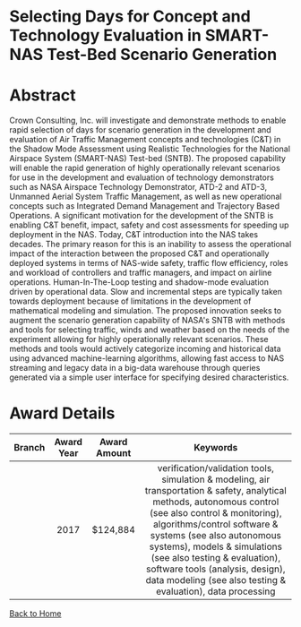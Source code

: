 
Selecting Days for Concept and Technology Evaluation in SMART-NAS Test-Bed Scenario Generation
==============================================================================================

# Abstract


Crown Consulting, Inc. will investigate and demonstrate methods to enable rapid selection of days for scenario generation in the development and evaluation of Air Traffic Management concepts and technologies (C&T) in the Shadow Mode Assessment using Realistic Technologies for the National Airspace System (SMART-NAS) Test-bed (SNTB). The proposed capability will enable the rapid generation of highly operationally relevant scenarios for use in the development and evaluation of technology demonstrators such as NASA Airspace Technology Demonstrator, ATD-2 and ATD-3, Unmanned Aerial System Traffic Management, as well as new operational concepts such as Integrated Demand Management and Trajectory Based Operations. 
A significant motivation for the development of the SNTB is enabling C&T benefit, impact, safety and cost assessments for speeding up deployment in the NAS. Today, C&T introduction into the NAS takes decades. The primary reason for this is an inability to assess the operational impact of the interaction between the proposed C&T and operationally deployed systems in terms of NAS-wide safety, traffic flow efficiency, roles and workload of controllers and traffic managers, and impact on airline operations. Human-In-The-Loop testing and shadow-mode evaluation driven by operational data. Slow and incremental steps are typically taken towards deployment because of limitations in the development of mathematical modeling and simulation.
The proposed innovation seeks to augment the scenario generation capability of NASA's SNTB with methods and tools for selecting traffic, winds and weather based on the needs of the experiment allowing for highly operationally relevant scenarios. These methods and tools would actively categorize incoming and historical data using advanced machine-learning algorithms, allowing fast access to NAS streaming and legacy data in a big-data warehouse through queries generated via a simple user interface for specifying desired characteristics.  

# Award Details

|Branch|Award Year|Award Amount|Keywords|
| :---: | :---: | :---: | :---: |
||2017|$124,884|verification/validation tools, simulation & modeling, air transportation & safety, analytical methods, autonomous control (see also control & monitoring), algorithms/control software & systems (see also autonomous systems), models & simulations (see also testing & evaluation), software tools (analysis, design), data modeling (see also testing & evaluation), data processing|
  
  


[Back to Home](https://github.com/chrischow/dod_sbir_awards#366)